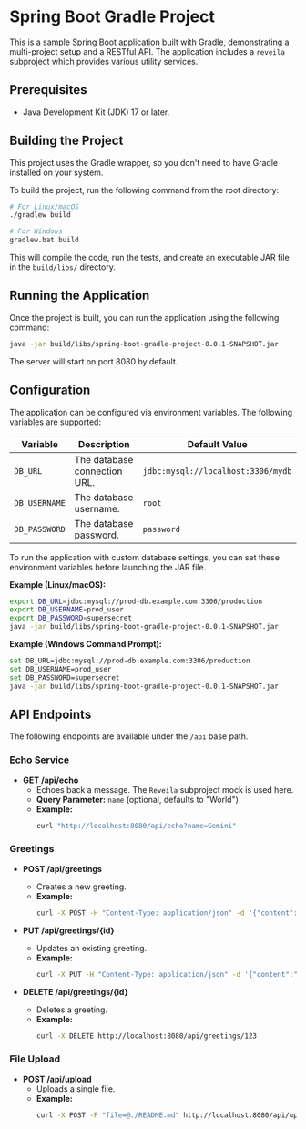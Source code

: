 # Spring Boot Gradle Project

This is a sample Spring Boot application built with Gradle, demonstrating a multi-project setup and a RESTful API. The application includes a `reveila` subproject which provides various utility services.

## Prerequisites

- Java Development Kit (JDK) 17 or later.

## Building the Project

This project uses the Gradle wrapper, so you don't need to have Gradle installed on your system.

To build the project, run the following command from the root directory:

```bash
# For Linux/macOS
./gradlew build

# For Windows
gradlew.bat build
```

This will compile the code, run the tests, and create an executable JAR file in the `build/libs/` directory.

## Running the Application

Once the project is built, you can run the application using the following command:

```bash
java -jar build/libs/spring-boot-gradle-project-0.0.1-SNAPSHOT.jar
```

The server will start on port 8080 by default.

## Configuration

The application can be configured via environment variables. The following variables are supported:

| Variable        | Description                  | Default Value                        |
|-----------------|------------------------------|--------------------------------------|
| `DB_URL`        | The database connection URL. | `jdbc:mysql://localhost:3306/mydb`   |
| `DB_USERNAME`   | The database username.       | `root`                               |
| `DB_PASSWORD`   | The database password.       | `password`                           |

To run the application with custom database settings, you can set these environment variables before launching the JAR file.

**Example (Linux/macOS):**
```bash
export DB_URL=jdbc:mysql://prod-db.example.com:3306/production
export DB_USERNAME=prod_user
export DB_PASSWORD=supersecret
java -jar build/libs/spring-boot-gradle-project-0.0.1-SNAPSHOT.jar
```

**Example (Windows Command Prompt):**
```bash
set DB_URL=jdbc:mysql://prod-db.example.com:3306/production
set DB_USERNAME=prod_user
set DB_PASSWORD=supersecret
java -jar build/libs/spring-boot-gradle-project-0.0.1-SNAPSHOT.jar
```

## API Endpoints

The following endpoints are available under the `/api` base path.

### Echo Service

- **GET /api/echo**
  - Echoes back a message. The `Reveila` subproject mock is used here.
  - **Query Parameter:** `name` (optional, defaults to "World")
  - **Example:**
    ```bash
    curl "http://localhost:8080/api/echo?name=Gemini"
    ```

### Greetings

- **POST /api/greetings**
  - Creates a new greeting.
  - **Example:**
    ```bash
    curl -X POST -H "Content-Type: application/json" -d '{"content":"Hello, REST!"}' http://localhost:8080/api/greetings
    ```

- **PUT /api/greetings/{id}**
  - Updates an existing greeting.
  - **Example:**
    ```bash
    curl -X PUT -H "Content-Type: application/json" -d '{"content":"Updated Greeting"}' http://localhost:8080/api/greetings/123
    ```

- **DELETE /api/greetings/{id}**
  - Deletes a greeting.
  - **Example:**
    ```bash
    curl -X DELETE http://localhost:8080/api/greetings/123
    ```

### File Upload

- **POST /api/upload**
  - Uploads a single file.
  - **Example:**
    ```bash
    curl -X POST -F "file=@./README.md" http://localhost:8080/api/upload
    ```